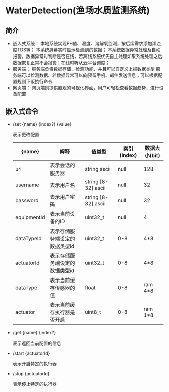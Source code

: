 # WaterDetection(渔场水质监测系统)

## 简介

- 嵌入式系统：
  本地系统实现PH值、温度、溶解氧监测，按后续需求添加浑浊度TDS等；
  本系统屏幕实时显示检测到的数据；
  本系统数据异常处理及自动报警，数据异常时判断是否在线，若离线系统优先自主处理如果系统处理之后数据恢复正常不会报警；在线时听从云平台调度；
- 服务端：
  服务端负责数据存储、检测功能，并且可以自定义上报数据类型
  服务端可以检测数据、若数据异常可以向预留手机、邮件发送信息；可以根据配置规则下饭执行命令
- 网页端：
  网页端则提供直观的可视化界面，用户可轻松查看数据趋势，进行设备配置

## 嵌入式命令

- /set {name} {index?} {value}

  表示更改配置

  | {name}   | 解释               | 值类型                 | 索引(index) | 数据大小(bit) |
    |----------|------------------|---------------------|-----------|-----------|
  | url      | 表示会话的服务器         | string ascii        | null      | 128       |
  | username | 表示用户名            | string [8-32] ascii | null      | 32        |
  | password | 表示用户密码           | string [8-32] ascii | null      | 32        |
  | equipmentId | 表示当前设备的ID        | uint32_t            | null      | 4         |
  | dataTypeId | 表示存储服务端设定的数据类型id | uint32_t            | 0-8       | 4*8       |
  | actuatorId | 表示存储服务端设定的数据类型id | uint32_t            | 0-8       | 4*8       |
  | dataType | 表示当前缓存传感器的值      | float               | 0-8       | ram 4*8   |
  | actuator | 表示当前缓存执行器是否开启    | uint8_t             | 0-8       | ram 1*8   |


- /get {name} {index?}

  表示返回当前配置的信息

- /start {actuatorId}

  表示开启特定的执行器

- /stop {actuatorId}

  表示停止特定的执行器